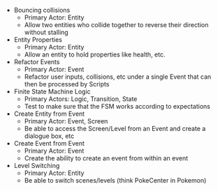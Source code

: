 * Bouncing collisions
    * Primary Actor: Entity
    * Allow two entities who collide together to reverse their direction without stalling 
* Entity Properties
    * Primary Actor: Entity
    * Allow an entity to hold properties like health, etc.
* Refactor Events
    * Primary Actor: Event
    * Refactor user inputs, collisions, etc under a single Event that can then be processed by Scripts
* Finite State Machine Logic
    * Primary Actors: Logic, Transition, State
    * Test to make sure that the FSM works according to expectations
* Create Entity from Event
    * Primary Actor: Event, Screen
    * Be able to access the Screen/Level from an Event and create a dialogue box, etc
* Create Event from Event
    * Primary Actor: Event
    * Create the ability to create an event from within an event
* Level Switching
    * Primary Actor: Entity
    * Be able to switch scenes/levels (think PokeCenter in Pokemon)


